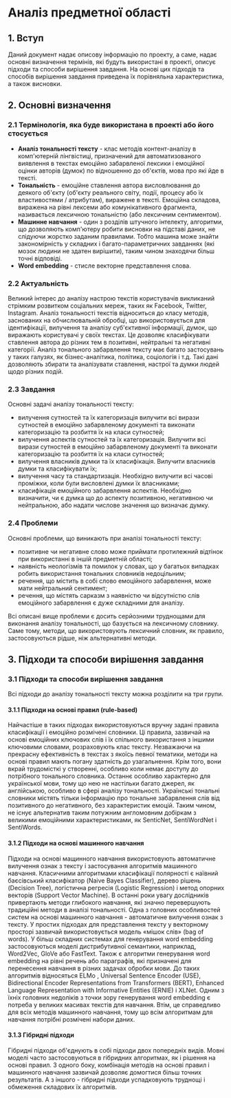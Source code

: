 # Аналіз предметної області

## 1. Вступ

Даний документ надає описову інформацію по проекту, а саме, надає основні визначення термінів, які будуть використані в проекті, описує підходи та способи вирішення завдання. На основі цих підходів та способів вирішення завдання приведена їх порівняльна характеристика, а також висновки.

## 2. Основні визначення

### 2.1 Термінологія, яка буде використана в проекті або його стосується

* **Аналіз тональності тексту** - клас методів контент-аналізу в комп'ютерній лінгвістиці, призначений для автоматизованого виявлення в текстах емоційно забарвленої лексики і емоційної оцінки авторів (думок) по відношенню до об'єктів, мова про які йде в тексті.
* **Тональність** - емоційне ставлення автора висловлювання до деякого об'єкту (об'єкту реального світу, події, процесу або їх властивостями / атрибутам), виражене в тексті. Емоційна складова, виражена на рівні лексеми або комунікативного фрагмента, називається лексичною тональністю (або лексичним сентиментом).
* **Машинне навчання** - один з розділів штучного інтелекту, алгоритми, що дозволяють комп'ютеру робити висновки на підставі даних, не слідуючи жорстко заданим правилами. Тобто машина може знайти закономірність у складних і багато-параметричних завданнях (які мозок людини не здатен вирішити), таким чином знаходячи більш точні відповіді.
* **Word embedding** - стисле векторне представлення слова.

### 2.2 Актуальність

Великий інтерес до аналізу настрою текстів користувачів викликаний стрімким розвитком соціальних мереж, таких як Facebook, Twitter, Instagram. Аналіз тональності текстів відноситься до класу методів, заснованих на обчислювальній обробці, що використовується для ідентифікації, вилучення та аналізу суб'єктивної інформації, думок, що виражають користувачі у своїх текстах. Це дозволяє класифікувати ставлення автора до різних тем в позитивні, нейтральні та негативні категорії. Аналіз тонального забарвлення тексту має багато застосувань у таких галузях, як бізнес-аналітика, політика, соціологія і т.д. Такі дані дозволяють збирати та аналізувати ставлення, настрої та думки людей щодо різних подій.

### 2.3 Завдання

Основні задачі аналізу тональності тексту:
* вилучення сутностей та їх категоризація вилучити всі вирази сутностей в емоційно забарвленому документі та виконати категоризацію та розбиття їх на класи сутностей;
* вилучення аспектів сутностей та їх категоризація. Вилучити всі вирази сутностей в емоційно забарвленому документі та виконати категоризацію та розбиття їх на класи сутностей;
* вилучення власників думки та їх класифікація. Вилучити власників думки та класифікувати їх;
* вилучення часу та стандартизація. Необхідно вилучити всі часові проміжки, коли були висловлені думки їх власниками; 
* класифікація емоційного забарвлення аспектів. Необхідно визначити, чи є думка що до аспекту позитивною, негативною чи нейтральною, або надати числове значення що визначає думку.

### 2.4 Проблеми

Основні проблеми, що виникають при аналізі тональності тексту:
* позитивне чи негативне слово може приймати протилежний відтінок при використанні в іншій предметній області;
* наявність неологізмів та помилок у словах, що у багатьох випадках робить використання тональних словників недоцільним;
* речення, що містить в собі слово емоційного забарвлення, може мати нейтральний сентимент;
* речення, що містять сарказм з наявністю чи відсутністю слів емоційного забарвлення є дуже складними для аналізу.

Всі описані вище проблеми є досить серйозними труднощами для виконання аналізу тональності, що базується на лексичному словнику. Саме тому, методи, що використовують лексичний словник, як правило, застосовуються рідше, ніж альтернативні методи.

## 3. Підходи та способи вирішення завдання

### 3.1 Підходи та способи вирішення завдання

Всі підходи до аналізу тональності тексту можна розділити на три групи.

#### 3.1.1 Підходи на основі правил (rule-based)
Найчастіше в таких підходах використовуються вручну задані правила класифікації і емоційно розмічені словники. Ці правила, зазвичай на основі емоційних ключових слів і їх спільного використання з іншими ключовими словами, розраховують клас тексту. Незважаючи на прекрасну ефективність в текстах з якоїсь певної тематики, методи на основі правил мають погану здатність до узагальнення. Крім того, вони вкрай трудомісткі у створенні, особливо коли немає доступу до потрібного тонального словника. Останнє особливо характерно для української мови, тому що нею не настільки багато джерел, як англійською, особливо в сфері аналізу тональності. Українські тональні словники містять тільки інформацію про тональне забарвлення слів від позитивного до негативного, без характеристик емоцій. Таким чином, не існує альтернатив таким потужним англомовним добіркам з великими емоційними характеристиками, як SenticNet, SentiWordNet і SentiWords.

#### 3.1.2 Підходи на основі машинного навчання
Підходи на основі мащинного навчання використовують автоматичне вилучення ознак з тексту і застосування алгоритмів машинного навчання. Класичними алгоритмами класифікації полярності є наївний баєсівський класифікатор (Naive Bayes Classifier), дерево рішень (Decision Tree), логістична регресія (Logistic Regression) і метод опорних векторів (Support Vector Machine). В останні роки увагу дослідників привертають методи глибокого навчання, які значно перевершують традиційні методи в аналізі тональності. Одна з головних особливостей систем на основі машинного навчання - автоматичне вилучення ознак з тексту. У простих підходах для представлення тексту у векторному просторі зазвичай використовується модель «мішок слів» (bag of words). У більш складних системах для генерування word embedding застосовуються моделі дистрибутивної семантики, наприклад, Word2Vec, GloVe або FastText. Також є алгоритми генерування word embedding на рівні речень або параграфів, які призначені для перенесення навчання в різних задачах обробки мови.
До таких алгоритмів відносяться ELMo , Universal Sentence Encoder (USE), Bidirectional Encoder Representations from Transformers (BERT), Enhanced Language Representation with Informative Entities (ERNIE) і XLNet. Одним з їхніх головних недоліків з точки зору генерування word embedding є потреба у великих масивах текстів для навчання. Втім, це справедливо для всіх методів машинного навчання, тому що всім алгоритмам для навчання потрібні розмічені набори даних.

#### 3.1.3 Гібридні підходи
Гібридні підходи об'єднують в собі підходи двох попередніх видів. Мовні моделі часто застосовуються в гібридних алгоритмах, як і рішення на основі правил. З одного боку, комбінація методів на основі правил і машинного навчання зазвичай дозволяє домогтися більш точних результатів. А з іншого - гібридні підходи успадковують труднощі і обмеження складових їх алгоритмів.
